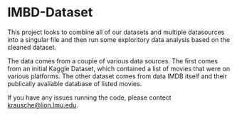 # IMBD-Dataset

This project looks to combine all of our datasets and multiple datasources into a singular file and then run some exploritory data analysis based on the cleaned dataset.

The data comes from a couple of various data sources. The first comes from an initial Kaggle Dataset, which contained a list of movies that were on various platforms. The other dataset comes from data IMDB itself and their publically avaliable database of listed movies.

If you have any issues running the code, please contect krausche@lion.lmu.edu.
